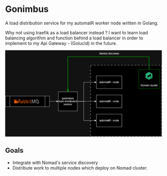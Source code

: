 # Gonimbus

A load distribution service for my automatR worker node written in Golang.

Why not using traefik as a load balancer instead ? 
I want to learn load balancing algorithm and function behind a load balancer in order to implement to my Api Gateway - (Golucid) in the future.  


![Alt text](./gonimbus.drawio.png "a title")


## Goals 

- Integrate with Nomad's service discovery 
- Distribute work to multiple nodes which deploy on Nomad cluster.  